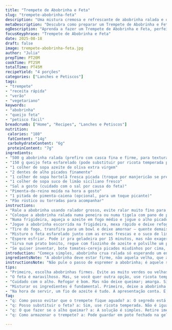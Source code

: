 ```yaml
---
title: "Trempete de Abobrinha e Feta"
slug: "trempete-abobrinha-feta"
description: "Uma mistura cremosa e refrescante de abobrinha ralada e queijo feta, aromatizada com ervas frescas e um toque de limão. Rápido de fazer, excelente para petiscar com pão ou torradas, e adapta fácil para dietas sem lactose usando tofu ou ricota vegetal. Evita abobrinhas muito verdes ou velhas para não amargar; a feta acrescenta salinidade, equilibrando. Uma pitada de pimenta-caiena traz um leve calor que surpreende. Perfeito para esquentar o apetite enquanto a cerveja gelada pega a temperatura ideal. Uso o ralador grosso pra preservar textura, nada de virar sopa. Se quiser a versão fria, esprema o excesso de líquido da abobrinha antes de misturar. Se ontem fosse sexta-feira, eu já teria feito de novo."
metaDescription: "Descubra como preparar um Trempete de Abobrinha e Feta, um dip cremoso e refrescante para suas reuniões."
ogDescription: "Aprenda a fazer um Trempete de Abobrinha e Feta, perfeito para acompanhar um pão rústico em qualquer ocasião."
focusKeyphrase: "Trempete de Abobrinha e Feta"
date: 2025-08-18
draft: false
image: trempete-abobrinha-feta.jpg
author: "Julia"
prepTime: PT20M
cookTime: PT25M
totalTime: PT45M
recipeYield: "4 porções"
categories: ["Lanches e Petiscos"]
tags:
- "trempete"
- "receita rápida"
- "verão"
- "vegetariano"
keywords:
- "abobrinha"
- "queijo feta"
- "petisco fácil"
breadcrumb: ["Home", "Recipes", "Lanches e Petiscos"]
nutrition: 
 calories: "180"
 fatContent: "14g"
 carbohydrateContent: "6g"
 proteinContent: "7g"
ingredients:
- "500 g abobrinha ralada (prefiro com casca fina e firme, para textura)"
- "150 g queijo feta esfarelado (pode substituir por ricota temperada para veganos)"
- "1 colher de sopa azeite de oliva extra virgem"
- "2 dentes de alho picados finamente"
- "1 colher de sopa hortelã fresca picada (troque por manjericão se preferir)"
- "1 colher de sopa suco de limão siciliano fresco"
- "Sal a gosto (cuidado com o sal por causa do feta)"
- "Pimenta-do-reino moída na hora a gosto"
- "1 pitada de pimenta-caiena (opcional, para um toque picante)"
- "Pão rústico ou torradas para acompanhar"
instructions:
- "Rale a abobrinha usando ralador grosso, evite ralar muito fino para manter textura interessante no dip."
- "Coloque a abobrinha ralada numa peneira ou numa tigela com pano de prato limpo, e esprema o máximo de líquido possível para evitar que o trempe fique aguado. Isso é chave; se não fizer, vira lama, palavra de quem já cagou essa com festa."
- "Numa frigideira, aqueça o azeite em fogo médio e jogue o alho picado até dourar suavemente – cheiro invade a cozinha, quase de dar nó na garganta, mas fica esperto pra não queimar."
- "Jogue a abobrinha escorrida na frigideira, mexa rápido e deixe refogar uns 5 minutos. Vai mudar de cor, ficando meio translúcida; isso já indica que está chegando na textura ideal."
- "Tire do fogo, transfira para um bowl e deixe amornar – quente demais estraga o queijo e clareia a salinidade original."
- "Misture o feta esfarelado junto com as ervas frescas e o suco de limão. Ajuste com sal e pimenta, prova sempre. No meio do prato, a gente consegue encontrar cada sabor, tipo esconderijo."
- "Espere esfriar. Pode ir pra geladeira por 15 minutos, mas não exagera, quero sentir o frescor sem virar gelo."
- "Sirva num prato bonito, regue com fiozinho de azeite e polvilhe um pouco mais de pimenta-caiena pra os mais corajosos. Torradas ou fatias de pão rústico tão ali, esperando."
- "Se quiser inventar, bote tomates-cereja picados miudinhos por cima, ou uma pitada de cominho em pó no refogado. Já tentei com nozes trituradas, ficou legal, mas perde um pouco da leveza."
introduction: "Começa simples, abobrinha crua ralada só esperando um enredo. Tarefa fácil, mas a grande jogada tá no toque: assoprar o excesso d’água como se fosse o medo de deixar tudo mole demais, combinar com feta salgado e frescor das ervas, o ácido do limão que levanta o conjunto. Saltar o alho até aquele ponto níveo, com cheiro que invoca verão, por fim, pimenta-caiena no fim pra não deixar o mundinho muito manso. Já vi essa combinação errar por falta de controle da umidade; também já fiz com tofu para lactose free, fica interessante mas bem diferente. O equilíbrio ácido-salgado e a textura da abobrinha são os pilares aqui, não deixe passar. Pode virar uma estrela do seu próximo boteco caseiro, pra botar papo e cerveja pra rolar."
ingredientsNote: "A abobrinha deve estar firme, não aquela velha, que amarga e solta água tipo fonte. Rale na hora de usar; o cheirinho fresco muda tudo. Sobre o queijo, o feta é clássico por seu sabor salgado e textura firme, porém, pra quem evita lácteos, ricota temperada com limão e ervas substitui razoavelmente, embora perca um pouco do punch. O limão siciliano é preferido para evitar amargor e manter leveza. Ervas frescas vão do gosto e da horta; manjericão, hortelã ou até um pouco de salsinha combinam, só não exagere pra não atropelar o paladar do queijo. Pimenta-caiena no final é um deslumbre, mas dá pra cortar se não quiser efeito ardente. Azeite bom é investimento, afina o conjunto e dá brilho final. Como backup, o alho pode ser substituído por cebola roxa finamente picada e refogada, embora o aroma seja menos intenso."
instructionsNote: "Não pule o passo de espremer a abobrinha; é aquele segredo que separa o amador do mestre. Ralar fino demais pode transformar o molho em uma papa líquida, nada do que queremos. O refogado do alho na medida certa traz aroma, mas cuidado para não queimar – fica amargo na hora, e depois do prato pronto não tem santo que salve. O limão no fim do preparo preserva o frescor e evita oxidar o queijo e a abobrinha assada. Deixar esfriar antes de misturar o feta é importante para que ele não derreta demais, garantindo uma textura interessante, com pedaços no dip. Temperar devagar e provar no meio do preparo é a melhor forma de não errar salada e pimenta; eles podem variar muito conforme a marca do queijo. Finalize com o azeite depois de pronto para aquele brilho apetitoso e um sabor extra, só para dar uma caprichada na apresentação. Uma dica leve: para dar um toque crocante inesperado, polvilhe algumas sementes de abóbora tostadas na hora de servir."
tips:
- "Primeiro, escolha abobrinhas firmes. Evite as muito verdes ou velhas. O ideal é ralar na hora. Textura muda quando a abobrinha está fresca. Atenção ao espremer; não deixe escorregar água demais. Se não, tchau textura."
- "O feta é maravilhoso. Mas, se você quer outra opção, use ricota temperada. Funciona. O gosto é leve, mas o frescor fica. Use limão siciliano para evitar amargo. Mas se não tiver, o limão normal serve. Apenas ajuste a acidez."
- "Cuidado com o alho. Refogar é bom. Mas não deixe queimar; amarga. Sinta o cheiro. Quando dourar, é hora. Olhe a cor da abobrinha enquanto refoga. Translucidez é sinal de que já está bem. Não deixe muito tempo, muda a textura."
- "Misturar os ingredientes é fundamental. Primeiro, deixe a abobrinha esfriar. Depois, junte o feta. Textura faz a diferença. Quando ainda quente, ele derrete demais. Provar enquanto tempera é crucial. Sal varia entre queijos. Ajuste sempre."
- "Na hora de servir, um fio de azeite é tudo. A apresentação conta. E, se estiver com vontade de inovar, jogue uns tomates-cereja por cima. Um toque crocante. Ou até cominho no refogado. Primeiro, faça o básico. Depois, ouse."
faq:
- "q: Como posso evitar que o trempete fique aguado? a: O segredo está em espremer bem a abobrinha. Tire toda a água. Se não melhorar, a textura vira pastosa. E ninguém quer isso, né? Escolha abobrinha firme também."
- "q: Posso substituir o feta? a: Sim, use ricota temperada. Não é igual, mas fica interessante. Com ácido, ervas, pelo menos dá um efeito fresco. O feta é clássico, mas alternativas existem. Experimente. E não exagere no sal."
- "q: O que fazer se o alho queimar? a: A solução é simples. Retire imediatamente. Não há como corrigir o sabor amargo. Da próxima, mais atenção. Baixe o fogo, fique de olho. A olfativa tá aí pra isso."
- "q: Como armazenar o trempete? a: Pode guardar em pote fechado na geladeira. Dura até três dias, mas perde frescor. Se observar água, escorra antes de servir de novo. Para congelar, não é a melhor opção; muda a textura."

---
```

